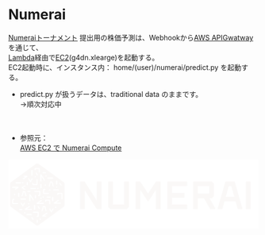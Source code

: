 # Numerai


[Numeraiトーナメント](https://numer.ai/tournament) 提出用の株価予測は、Webhookから[AWS APIGwatway](https://aws.amazon.com/jp/api-gateway/?nc2=h_ql_prod_serv_apig)を通じて、  
[Lambda](https://aws.amazon.com/jp/lambda/?nc2=h_ql_prod_serv_lbd)経由で[EC2](https://aws.amazon.com/jp/ec2/?nc2=h_ql_prod_fs_ec2)(g4dn.xlearge)を起動する。  
EC2起動時に、インスタンス内： home/(user)/numerai/predict.py を起動する。

- predict.py が扱うデータは、traditional data のままです。　　　　　　　　　　 　　　　　　　　→順次対応中
　

　

- 参照元：  
[AWS EC2 で Numerai Compute](https://zenn.dev/kunigaku/articles/50c079b033e6051bc764)



<a href="https://numer.ai/tournament">
    <img src="https://github.com/whitecat-22/Numerai/blob/main/Numerai-Logo-Side-White.03e7575d.png">
</a>
